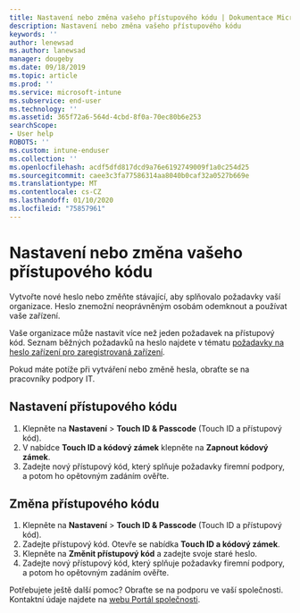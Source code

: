 ```yaml
---
title: Nastavení nebo změna vašeho přístupového kódu | Dokumentace Microsoftu
description: Nastavení nebo změna vašeho přístupového kódu
keywords: ''
author: lenewsad
ms.author: lanewsad
manager: dougeby
ms.date: 09/18/2019
ms.topic: article
ms.prod: ''
ms.service: microsoft-intune
ms.subservice: end-user
ms.technology: ''
ms.assetid: 365f72a6-564d-4cbd-8f0a-70ec80b6e253
searchScope:
- User help
ROBOTS: ''
ms.custom: intune-enduser
ms.collection: ''
ms.openlocfilehash: acdf5dfd817dcd9a76e6192749009f1a0c254d25
ms.sourcegitcommit: caee3c3fa77586314aa8040b0caf32a0527b669e
ms.translationtype: MT
ms.contentlocale: cs-CZ
ms.lasthandoff: 01/10/2020
ms.locfileid: "75857961"
---
```

# <a name="set-or-change-your-passcode"></a>Nastavení nebo změna vašeho přístupového kódu

Vytvořte nové heslo nebo změňte stávající, aby splňovalo požadavky vaší organizace. Heslo znemožní neoprávněným osobám odemknout a používat vaše zařízení. 

Vaše organizace může nastavit více než jeden požadavek na přístupový kód. Seznam běžných požadavků na heslo najdete v tématu [požadavky na heslo zařízení pro zaregistrovaná zařízení](password-does-not-meet-it-administrator-requirements.md).  

Pokud máte potíže při vytváření nebo změně hesla, obraťte se na pracovníky podpory IT.  


## <a name="set-your-passcode"></a>Nastavení přístupového kódu

1. Klepněte na **Nastavení** > **Touch ID & Passcode** (Touch ID a přístupový kód).
2. V nabídce **Touch ID a kódový zámek** klepněte na **Zapnout kódový zámek**.
3. Zadejte nový přístupový kód, který splňuje požadavky firemní podpory, a potom ho opětovným zadáním ověřte.

## <a name="change-your-passcode"></a>Změna přístupového kódu

1. Klepněte na **Nastavení** > **Touch ID & Passcode** (Touch ID a přístupový kód).
2. Zadejte přístupový kód. Otevře se nabídka **Touch ID a kódový zámek**.
2. Klepněte na **Změnit přístupový kód** a zadejte svoje staré heslo.
3. Zadejte nový přístupový kód, který splňuje požadavky firemní podpory, a potom ho opětovným zadáním ověřte.

Potřebujete ještě další pomoc? Obraťte se na podporu ve vaší společnosti. Kontaktní údaje najdete na [webu Portál společnosti](https://go.microsoft.com/fwlink/?linkid=2010980).

